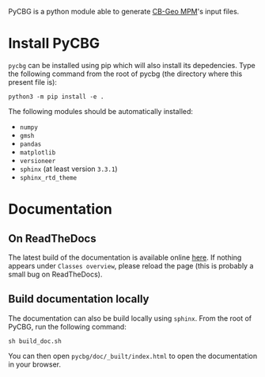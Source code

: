 PyCBG is a python module able to generate [CB-Geo MPM](https://github.com/cb-geo/mpm)'s input files.

Install PyCBG
=============

`pycbg` can be installed using pip which will also install its depedencies. Type the following command from the root of pycbg (the directory where this present file is): 

```
python3 -m pip install -e .
```

The following modules should be automatically installed: 
 - `numpy`
 - `gmsh`
 - `pandas`
 - `matplotlib`
 - `versioneer`
 - `sphinx` (at least version `3.3.1`)
 - `sphinx_rtd_theme`

Documentation
=============

## On ReadTheDocs

The latest build of the documentation is available online [here](https://pycbg.readthedocs.io/en/latest/). If nothing appears under `Classes overview`, please reload the page (this is probably a small bug on ReadTheDocs).

## Build documentation locally

The documentation can also be build locally using `sphinx`. From the root of PyCBG, run the following command:
```
sh build_doc.sh
```

You can then open `pycbg/doc/_built/index.html` to open the documentation in your browser.
